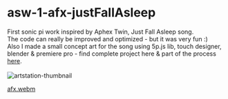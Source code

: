 # asw-1-afx-justFallAsleep
First sonic pi work inspired by Aphex Twin, Just Fall Asleep song. <br />
The code can really be improved and optimized - but it was very fun :)<br />
Also I made a small concept art for the song using 5p.js lib, touch designer, blender & premiere pro - find complete project here & part of the process [here](https://www.artstation.com/artwork/nEz1JE).
<br /><br />
![artstation-thumbnail](https://user-images.githubusercontent.com/105500912/199106567-5a501631-e7db-4de4-8f52-dd941712d0f7.jpg)


[afx.webm](https://user-images.githubusercontent.com/105500912/199107724-5976dc51-cb6f-4e9b-b8f0-b74daec69d15.webm)
